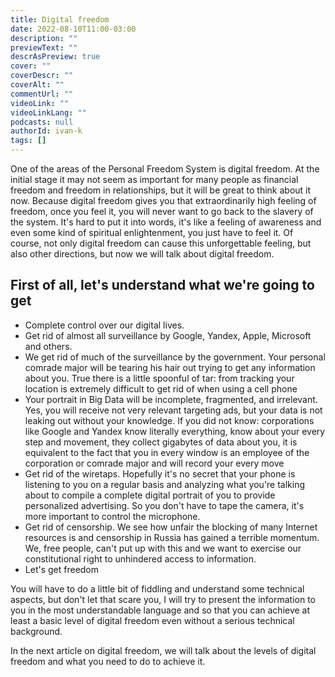 ```yaml
---
title: Digital freedom
date: 2022-08-10T11:00-03:00
description: ""
previewText: ""
descrAsPreview: true
cover: ""
coverDescr: ""
coverAlt: ""
commentUrl: ""
videoLink: ""
videoLinkLang: ""
podcasts: null
authorId: ivan-k
tags: []
---
```

One of the areas of the Personal Freedom System is digital freedom. At the initial stage it may not seem as important for many people as financial freedom and freedom in relationships, but it will be great to think about it now. Because digital freedom gives you that extraordinarily high feeling of freedom, once you feel it, you will never want to go back to the slavery of the system. It's hard to put it into words, it's like a feeling of awareness and even some kind of spiritual enlightenment, you just have to feel it. Of course, not only digital freedom can cause this unforgettable feeling, but also other directions, but now we will talk about digital freedom.

## First of all, let's understand what we're going to get

- Complete control over our digital lives.
- Get rid of almost all surveillance by Google, Yandex, Apple, Microsoft and others.
- We get rid of much of the surveillance by the government. Your personal comrade major will be tearing his hair out trying to get any information about you. True there is a little spoonful of tar: from tracking your location is extremely difficult to get rid of when using a cell phone
- Your portrait in Big Data will be incomplete, fragmented, and irrelevant. Yes, you will receive not very relevant targeting ads, but your data is not leaking out without your knowledge. If you did not know: corporations like Google and Yandex know literally everything, know about your every step and movement, they collect gigabytes of data about you, it is equivalent to the fact that you in every window is an employee of the corporation or comrade major and will record your every move
- Get rid of the wiretaps. Hopefully it's no secret that your phone is listening to you on a regular basis and analyzing what you're talking about to compile a complete digital portrait of you to provide personalized advertising. So you don't have to tape the camera, it's more important to control the microphone.
- Get rid of censorship. We see how unfair the blocking of many Internet resources is and censorship in Russia has gained a terrible momentum. We, free people, can't put up with this and we want to exercise our constitutional right to unhindered access to information.
- Let's get freedom

You will have to do a little bit of fiddling and understand some technical aspects, but don't let that scare you, I will try to present the information to you in the most understandable language and so that you can achieve at least a basic level of digital freedom even without a serious technical background.

In the next article on digital freedom, we will talk about the levels of digital freedom and what you need to do to achieve it.
